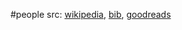 #people 
src: [wikipedia](https://en.wikipedia.org/wiki/Adi_Shankara), [bib](https://en.wikipedia.org/wiki/Adi_Shankara_bibliography), [goodreads](https://www.goodreads.com/author/show/1173661.Adi_Shankaracharya) 



